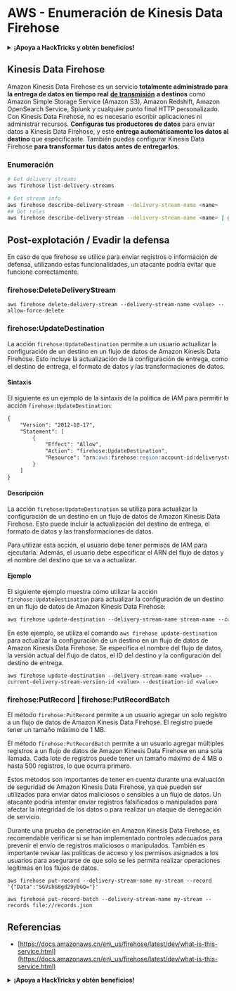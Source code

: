 # AWS - Enumeración de Kinesis Data Firehose

<details>

<summary><strong>¡Apoya a HackTricks y obtén beneficios!</strong></summary>

* Si quieres ver tu **empresa anunciada en HackTricks** o si quieres acceder a la **última versión de PEASS o descargar HackTricks en PDF**, consulta los [**PLANES DE SUSCRIPCIÓN**](https://github.com/sponsors/carlospolop).
* Obtén el [**oficial PEASS & HackTricks swag**](https://peass.creator-spring.com)
* Descubre [**The PEASS Family**](https://opensea.io/collection/the-peass-family), nuestra colección exclusiva de [**NFTs**](https://opensea.io/collection/the-peass-family)
* **Únete al** 💬 [**grupo de Discord**](https://discord.gg/hRep4RUj7f) o al [**grupo de Telegram**](https://t.me/peass) o **sígueme** en **Twitter** 🐦 [**@carlospolopm**](https://twitter.com/carlospolopm)**.**
* **Comparte tus trucos de hacking enviando PRs a los repositorios de** [**HackTricks**](https://github.com/carlospolop/hacktricks) y [**HackTricks Cloud**](https://github.com/carlospolop/hacktricks-cloud) en GitHub.

</details>

## Kinesis Data Firehose

Amazon Kinesis Data Firehose es un servicio **totalmente administrado para la entrega de datos en tiempo real** [**de transmisión**](http://www.amazonaws.cn/streaming-data/) **a destinos** como Amazon Simple Storage Service (Amazon S3), Amazon Redshift, Amazon OpenSearch Service, Splunk y cualquier punto final HTTP personalizado.\
Con Kinesis Data Firehose, no es necesario escribir aplicaciones ni administrar recursos. **Configuras tus productores de datos** para enviar datos a Kinesis Data Firehose, y este **entrega automáticamente los datos al destino** que especificaste. También puedes configurar Kinesis Data Firehose **para transformar tus datos antes de entregarlos**.

### Enumeración
```bash
# Get delivery streams
aws firehose list-delivery-streams

# Get stream info
aws firehose describe-delivery-stream --delivery-stream-name <name>
## Get roles
aws firehose describe-delivery-stream --delivery-stream-name <name> | grep -i RoleARN
```
## Post-explotación / Evadir la defensa

En caso de que firehose se utilice para enviar registros o información de defensa, utilizando estas funcionalidades, un atacante podría evitar que funcione correctamente.

### firehose:DeleteDeliveryStream
```
aws firehose delete-delivery-stream --delivery-stream-name <value> --allow-force-delete
```
### firehose:UpdateDestination

La acción `firehose:UpdateDestination` permite a un usuario actualizar la configuración de un destino en un flujo de datos de Amazon Kinesis Data Firehose. Esto incluye la actualización de la configuración de entrega, como el destino de entrega, el formato de datos y las transformaciones de datos.

#### Sintaxis

El siguiente es un ejemplo de la sintaxis de la política de IAM para permitir la acción `firehose:UpdateDestination`:

```markdown
{
    "Version": "2012-10-17",
    "Statement": [
        {
            "Effect": "Allow",
            "Action": "firehose:UpdateDestination",
            "Resource": "arn:aws:firehose:region:account-id:deliverystream/stream-name"
        }
    ]
}
```

#### Descripción

La acción `firehose:UpdateDestination` se utiliza para actualizar la configuración de un destino en un flujo de datos de Amazon Kinesis Data Firehose. Esto puede incluir la actualización del destino de entrega, el formato de datos y las transformaciones de datos.

Para utilizar esta acción, el usuario debe tener permisos de IAM para ejecutarla. Además, el usuario debe especificar el ARN del flujo de datos y el nombre del destino que se va a actualizar.

#### Ejemplo

El siguiente ejemplo muestra cómo utilizar la acción `firehose:UpdateDestination` para actualizar la configuración de un destino en un flujo de datos de Amazon Kinesis Data Firehose:

```markdown
aws firehose update-destination --delivery-stream-name stream-name --current-delivery-stream-version-id version-id --destination-id destination-id --s3-destination-configuration RoleARN=role-arn,BucketARN=bucket-arn,Prefix=prefix
```

En este ejemplo, se utiliza el comando `aws firehose update-destination` para actualizar la configuración de un destino en un flujo de datos de Amazon Kinesis Data Firehose. Se especifica el nombre del flujo de datos, la versión actual del flujo de datos, el ID del destino y la configuración del destino de entrega.
```
aws firehose update-destination --delivery-stream-name <value> --current-delivery-stream-version-id <value> --destination-id <value>
```
### firehose:PutRecord | firehose:PutRecordBatch

El método `firehose:PutRecord` permite a un usuario agregar un solo registro a un flujo de datos de Amazon Kinesis Data Firehose. El registro puede tener un tamaño máximo de 1 MB.

El método `firehose:PutRecordBatch` permite a un usuario agregar múltiples registros a un flujo de datos de Amazon Kinesis Data Firehose en una sola llamada. Cada lote de registros puede tener un tamaño máximo de 4 MB o hasta 500 registros, lo que ocurra primero.

Estos métodos son importantes de tener en cuenta durante una evaluación de seguridad de Amazon Kinesis Data Firehose, ya que pueden ser utilizados para enviar datos maliciosos o sensibles a un flujo de datos. Un atacante podría intentar enviar registros falsificados o manipulados para afectar la integridad de los datos o para realizar un ataque de denegación de servicio.

Durante una prueba de penetración en Amazon Kinesis Data Firehose, es recomendable verificar si se han implementado controles adecuados para prevenir el envío de registros maliciosos o manipulados. También es importante revisar las políticas de acceso y los permisos asignados a los usuarios para asegurarse de que solo se les permita realizar operaciones legítimas en los flujos de datos.
```
aws firehose put-record --delivery-stream-name my-stream --record '{"Data":"SGVsbG8gd29ybGQ="}'

aws firehose put-record-batch --delivery-stream-name my-stream --records file://records.json
```
## Referencias

* [https://docs.amazonaws.cn/en\_us/firehose/latest/dev/what-is-this-service.html](https://docs.amazonaws.cn/en\_us/firehose/latest/dev/what-is-this-service.html)

<details>

<summary><strong>¡Apoya a HackTricks y obtén beneficios!</strong></summary>

* Si quieres ver tu **empresa anunciada en HackTricks** o si quieres acceder a la **última versión de PEASS o descargar HackTricks en PDF**, consulta los [**PLANES DE SUSCRIPCIÓN**](https://github.com/sponsors/carlospolop).
* Obtén el [**merchandising oficial de PEASS y HackTricks**](https://peass.creator-spring.com)
* Descubre [**The PEASS Family**](https://opensea.io/collection/the-peass-family), nuestra colección exclusiva de [**NFTs**](https://opensea.io/collection/the-peass-family)
* **Únete al** 💬 [**grupo de Discord**](https://discord.gg/hRep4RUj7f) o al [**grupo de Telegram**](https://t.me/peass) o **sígueme** en **Twitter** 🐦 [**@carlospolopm**](https://twitter.com/carlospolopm)**.**
* **Comparte tus trucos de hacking enviando PRs a los repositorios de** [**HackTricks**](https://github.com/carlospolop/hacktricks) y [**HackTricks Cloud**](https://github.com/carlospolop/hacktricks-cloud) en GitHub.

</details>
